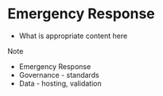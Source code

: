 # Emergency Response

- What is appropriate content here

> [!NOTE]
> - Emergency Response
> - Governance - standards
> - Data - hosting, validation

